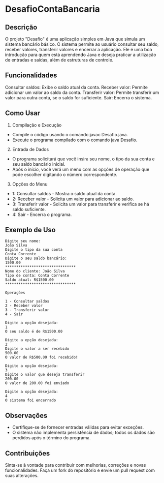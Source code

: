 # DesafioContaBancaria
## Descrição
O projeto "Desafio" é uma aplicação simples em Java que simula um sistema bancário básico. O sistema permite ao usuário consultar seu saldo, receber valores, transferir valores e encerrar a aplicação. Ele é uma boa introdução para quem está aprendendo Java e deseja praticar a utilização de entradas e saídas, além de estruturas de controle.

## Funcionalidades
Consultar saldos: Exibe o saldo atual da conta.
Receber valor: Permite adicionar um valor ao saldo da conta.
Transferir valor: Permite transferir um valor para outra conta, se o saldo for suficiente.
Sair: Encerra o sistema.

## Como Usar
1. Compilação e Execução

- Compile o código usando o comando javac Desafio.java.
- Execute o programa compilado com o comando java Desafio.
2. Entrada de Dados

- O programa solicitará que você insira seu nome, o tipo da sua conta e seu saldo bancário inicial.
- Após o início, você verá um menu com as opções de operação que pode escolher digitando o número correspondente.
3.	Opções do Menu

- 1: Consultar saldos - Mostra o saldo atual da conta.  
- 2: Receber valor - Solicita um valor para adicionar ao saldo.  
- 3: Transferir valor - Solicita um valor para transferir e verifica se há saldo suficiente.  
- 4: Sair - Encerra o programa.


## Exemplo de Uso
```
Digite seu nome:
João Silva
Digite o tipo da sua conta
Conta Corrente
Digite o seu saldo bancário:
1500.00
********************************
Nome do cliente: João Silva
Tipo de conta: Conta Corrente
Saldo atual: R$1500.00
********************************

Operações

1 - Consultar saldos
2 - Receber valor
3 - Transferir valor
4 - Sair

Digite a opção desejada:
1
O seu saldo é de R$1500.00

Digite a opção desejada:
2
Digite o valor a ser recebido
500.00
O valor de R$500.00 foi recebido!

Digite a opção desejada:
3
Digite o valor que deseja transferir
200.00
O valor de 200.00 foi enviado

Digite a opção desejada:
4
O sistema foi encerrado
```
## Observações
- Certifique-se de fornecer entradas válidas para evitar exceções.
- O sistema não implementa persistência de dados; todos os dados são perdidos após o término do programa.
## Contribuições
Sinta-se à vontade para contribuir com melhorias, correções e novas funcionalidades. Faça um fork do repositório e envie um pull request com suas alterações.
